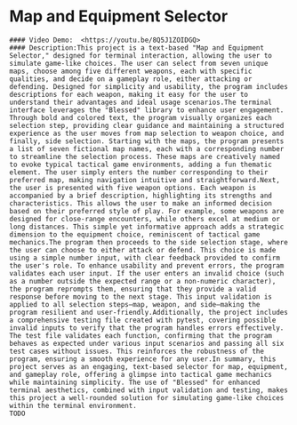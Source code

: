 # Map and Equipment Selector
    #### Video Demo:  <https://youtu.be/8Q5J1ZOIDGQ>
    #### Description:This project is a text-based "Map and Equipment Selector," designed for terminal interaction, allowing the user to simulate game-like choices. The user can select from seven unique maps, choose among five different weapons, each with specific qualities, and decide on a gameplay role, either attacking or defending. Designed for simplicity and usability, the program includes descriptions for each weapon, making it easy for the user to understand their advantages and ideal usage scenarios.The terminal interface leverages the "Blessed" library to enhance user engagement. Through bold and colored text, the program visually organizes each selection step, providing clear guidance and maintaining a structured experience as the user moves from map selection to weapon choice, and finally, side selection. Starting with the maps, the program presents a list of seven fictional map names, each with a corresponding number to streamline the selection process. These maps are creatively named to evoke typical tactical game environments, adding a fun thematic element. The user simply enters the number corresponding to their preferred map, making navigation intuitive and straightforward.Next, the user is presented with five weapon options. Each weapon is accompanied by a brief description, highlighting its strengths and characteristics. This allows the user to make an informed decision based on their preferred style of play. For example, some weapons are designed for close-range encounters, while others excel at medium or long distances. This simple yet informative approach adds a strategic dimension to the equipment choice, reminiscent of tactical game mechanics.The program then proceeds to the side selection stage, where the user can choose to either attack or defend. This choice is made using a simple number input, with clear feedback provided to confirm the user's role. To enhance usability and prevent errors, the program validates each user input. If the user enters an invalid choice (such as a number outside the expected range or a non-numeric character), the program reprompts them, ensuring that they provide a valid response before moving to the next stage. This input validation is applied to all selection steps—map, weapon, and side—making the program resilient and user-friendly.Additionally, the project includes a comprehensive testing file created with pytest, covering possible invalid inputs to verify that the program handles errors effectively. The test file validates each function, confirming that the program behaves as expected under various input scenarios and passing all six test cases without issues. This reinforces the robustness of the program, ensuring a smooth experience for any user.In summary, this project serves as an engaging, text-based selector for map, equipment, and gameplay role, offering a glimpse into tactical game mechanics while maintaining simplicity. The use of "Blessed" for enhanced terminal aesthetics, combined with input validation and testing, makes this project a well-rounded solution for simulating game-like choices within the terminal environment.
    TODO
